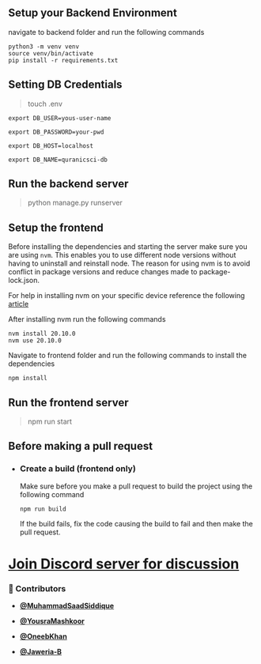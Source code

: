 <!-- DO NOT REMOVE - contributor_list:data:start:["MuhammadSaadSiddique", "YousraMashkoor", "OneebKhan", "Jaweria-B"]:end -->
## Setup your Backend Environment

navigate to backend folder and run the following commands
```
python3 -m venv venv
source venv/bin/activate
pip install -r requirements.txt
```
## Setting DB Credentials

> touch .env
```
export DB_USER=yous-user-name

export DB_PASSWORD=your-pwd

export DB_HOST=localhost

export DB_NAME=quranicsci-db
```

## Run the backend server

> python manage.py runserver

## Setup the frontend

Before installing the dependencies and starting the server make sure you are using ```nvm```. This enables you to use different node versions without having to uninstall and reinstall node. The reason for using nvm is to avoid conflict in package versions and reduce changes made to package-lock.json. 

For help in installing nvm on your specific device reference the following [article](https://www.freecodecamp.org/news/node-version-manager-nvm-install-guide/)

After installing nvm run the following commands

```
nvm install 20.10.0
nvm use 20.10.0
```

Navigate to frontend folder and run the following commands to install the dependencies
```
npm install
```

## Run the frontend server

> npm run start

## Before making a pull request

- ### Create a build (frontend only)
	Make sure before you make a pull request to build the project using the following command
	```
	npm run build
	```
	If the build fails, fix the code causing the build to fail and then make the pull request.


# [Join Discord server for discussion](https://discord.gg/kWJjnFW3eK)

<!-- prettier-ignore-start -->
<!-- DO NOT REMOVE - contributor_list:start -->
### 👥 Contributors


- **[@MuhammadSaadSiddique](https://github.com/MuhammadSaadSiddique)** 

- **[@YousraMashkoor](https://github.com/YousraMashkoor)** 

- **[@OneebKhan](https://github.com/oneebkhan)** 

- **[@Jaweria-B](https://github.com/Jaweria-B)** 

<!-- DO NOT REMOVE - contributor_list:end -->
<!-- prettier-ignore-end -->
